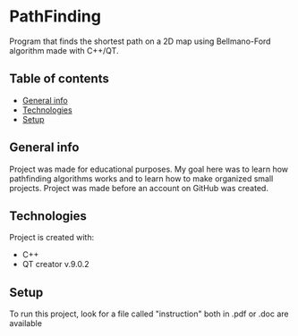 # PathFinding
Program that finds the shortest path on a 2D map using Bellmano-Ford algorithm made with C++/QT.

## Table of contents
* [General info](#general-info)
* [Technologies](#technologies)
* [Setup](#setup)

## General info
Project was made for educational purposes. My goal here was to learn how pathfinding algorithms works and to learn how to make organized small projects. 
Project was made before an account on GitHub was created.
	
## Technologies
Project is created with:
* C++
* QT creator v.9.0.2
	
## Setup
To run this project, look for a file called "instruction" both in .pdf or .doc are available


